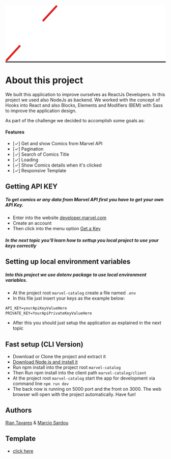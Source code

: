 <p style="background-color: #282828" align="center"><a href="https://github.com/RianTavares/marvel-catalog" alt="Marvel Catalog"><img src="./client/src/assets/imgs/logo.png"></a></p>

# About this project
We built this application to improve ourselves as ReactJs Developers. In this project we used also NodeJs as backend. We worked with the concept of Hooks into React and also Blocks, Elements and Modifiers (BEM) with Sass to improve the application design.

As part of the challenge we decided to accomplish some goals as:  

#### Features
- [✓] Get and show Comics from Marvel API 
- [✓] Pagination 
- [✓] Search of Comics Title
- [✓] Loading
- [✓] Show Comics details when it's clicked
- [✓] Responsive Template

## Getting API KEY
##### To get comics or any data from Marvel API first you have to get your own API Key.
- Enter into the website [developer.marvel.com](http://developer.marvel.com/)
- Create an account
- Then click into the menu option [Get a Key](https://developer.marvel.com/account)

##### In the next topic you'll learn how to settup you local project to use your keys correctly

## Setting up local environment variables
##### Into this project we use dotenv package to use local environment variables. 
- At the project root ```marvel-catalog``` create a file named ```.env```
- In this file just insert your keys as the example below:
```
API_KEY=yourApiKeyValueHere
PRIVATE_KEY=YourApiPrivateKeyValueHere
 ```
 - After this you should just setup the application as explained in the next topic

## Fast setup (CLI Version)
- Download or Clone the project and extract it
- [Download Node.js and install it](https://nodejs.org/en/download/)
- Run npm install into the project root ```marvel-catalog``` 
- Then Run npm install into the client path ```marvel-catalog/client``` 
- At the project root ```marvel-catalog``` start the app for development via command line ```npm run dev``` 
- The back now is running on 5000 port and the front on 3000. The web browser will open with the project automatically. Have fun! 


## Authors

[Rian Tavares](https://riantavares.github.io/) & [Marcio Sardou](https://www.linkedin.com/in/marcio-sardou-262b84149/)


## Template

- [click here](https://xd.adobe.com/spec/37b2437b-c18e-4ab5-696d-60903eb2615c-4183/)  